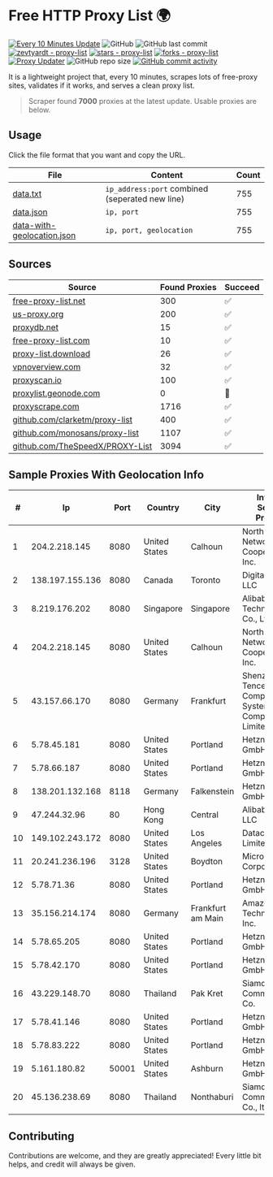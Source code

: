 
# Free HTTP Proxy List 🌍

[![Every 10 Minutes Update](https://github.com/mertguvencli/http-proxy-list/actions/workflows/main.yml/badge.svg?branch=main)](https://github.com/mertguvencli/http-proxy-list/actions/workflows/main.yml)
![GitHub](https://img.shields.io/github/license/mertguvencli/http-proxy-list)
![GitHub last commit](https://img.shields.io/github/last-commit/mertguvencli/http-proxy-list)
[![zevtyardt - proxy-list](https://img.shields.io/static/v1?label=zevtyardt&message=proxy-list&color=blue&logo=github)](https://github.com/zevtyardt/proxy-list "Go to GitHub repo")
[![stars - proxy-list](https://img.shields.io/github/stars/zevtyardt/proxy-list?style=social)](https://github.com/zevtyardt/proxy-list)
[![forks - proxy-list](https://img.shields.io/github/forks/zevtyardt/proxy-list?style=social)](https://github.com/zevtyardt/proxy-list)
[![Proxy Updater](https://github.com/zevtyardt/proxy-list/workflows/Proxy%20Updater/badge.svg)](https://github.com/zevtyardt/proxy-list/actions?query=workflow:"Proxy+Updater")
![GitHub repo size](https://img.shields.io/github/repo-size/zevtyardt/proxy-list)
[![GitHub commit activity](https://img.shields.io/github/commit-activity/m/zevtyardt/proxy-list?logo=commits)](https://github.com/zevtyardt/proxy-list/commits/main)

It is a lightweight project that, every 10 minutes, scrapes lots of free-proxy sites, validates if it works, and serves a clean proxy list.

> Scraper found **7000** proxies at the latest update. Usable proxies are below.

## Usage

Click the file format that you want and copy the URL.

|File|Content|Count|
|----|-------|-----|
|[data.txt](https://raw.githubusercontent.com/mertguvencli/http-proxy-list/main/proxy-list/data.txt)|`ip_address:port` combined (seperated new line)|755|
|[data.json](https://raw.githubusercontent.com/mertguvencli/http-proxy-list/main/proxy-list/data.json)|`ip, port`|755|
|[data-with-geolocation.json](https://raw.githubusercontent.com/mertguvencli/http-proxy-list/main/proxy-list/data-with-geolocation.json)|`ip, port, geolocation`|755|

## Sources

|Source|Found Proxies|Succeed|
|------|-------------|-------|
|[free-proxy-list.net](https://free-proxy-list.net)|300|✅|
|[us-proxy.org](https://www.us-proxy.org)|200|✅|
|[proxydb.net](http://proxydb.net)|15|✅|
|[free-proxy-list.com](https://free-proxy-list.com/?page=&port=&type%5B%5D=http&type%5B%5D=https&up_time=0&search=Search)|10|✅|
|[proxy-list.download](https://www.proxy-list.download/HTTP)|26|✅|
|[vpnoverview.com](https://vpnoverview.com/privacy/anonymous-browsing/free-proxy-servers)|32|✅|
|[proxyscan.io](https://www.proxyscan.io)|100|✅|
|[proxylist.geonode.com](https://proxylist.geonode.com/api/proxy-list?limit=300&page=1&sort_by=lastChecked&sort_type=desc&protocols=http,https)|0|🚫|
|[proxyscrape.com](https://api.proxyscrape.com/v2/?request=displayproxies&protocol=http&timeout=10000&country=all&ssl=all&anonymity=all)|1716|✅|
|[github.com/clarketm/proxy-list](https://raw.githubusercontent.com/clarketm/proxy-list/master/proxy-list-raw.txt)|400|✅|
|[github.com/monosans/proxy-list](https://raw.githubusercontent.com/monosans/proxy-list/main/proxies/http.txt)|1107|✅|
|[github.com/TheSpeedX/PROXY-List](https://raw.githubusercontent.com/TheSpeedX/PROXY-List/master/http.txt)|3094|✅|


## Sample Proxies With Geolocation Info

|#|Ip|Port|Country|City|Internet Service Provider|
|-|--|----|-------|----|-------------------------|
|1|204.2.218.145|8080|United States|Calhoun|North Georgia Network Cooperative, Inc.|
|2|138.197.155.136|8080|Canada|Toronto|DigitalOcean, LLC|
|3|8.219.176.202|8080|Singapore|Singapore|Alibaba (US) Technology Co., Ltd.|
|4|204.2.218.145|8080|United States|Calhoun|North Georgia Network Cooperative, Inc.|
|5|43.157.66.170|8080|Germany|Frankfurt|Shenzhen Tencent Computer Systems Company Limited|
|6|5.78.45.181|8080|United States|Portland|Hetzner Online GmbH|
|7|5.78.66.187|8080|United States|Portland|Hetzner Online GmbH|
|8|138.201.132.168|8118|Germany|Falkenstein|Hetzner Online GmbH|
|9|47.244.32.96|80|Hong Kong|Central|Alibaba.com LLC|
|10|149.102.243.172|8080|United States|Los Angeles|Datacamp Limited|
|11|20.241.236.196|3128|United States|Boydton|Microsoft Corporation|
|12|5.78.71.36|8080|United States|Portland|Hetzner Online GmbH|
|13|35.156.214.174|8080|Germany|Frankfurt am Main|Amazon Technologies Inc.|
|14|5.78.65.205|8080|United States|Portland|Hetzner Online GmbH|
|15|5.78.42.170|8080|United States|Portland|Hetzner Online GmbH|
|16|43.229.148.70|8080|Thailand|Pak Kret|Siamdata Communication Co.|
|17|5.78.41.146|8080|United States|Portland|Hetzner Online GmbH|
|18|5.78.83.222|8080|United States|Portland|Hetzner Online GmbH|
|19|5.161.180.82|50001|United States|Ashburn|Hetzner Online GmbH|
|20|45.136.238.69|8080|Thailand|Nonthaburi|Siamdata Communication Co., ltd.|



## Contributing

Contributions are welcome, and they are greatly appreciated! Every
little bit helps, and credit will always be given.

